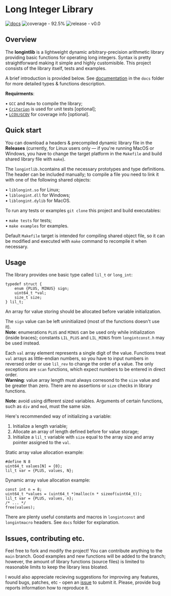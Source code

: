 # Long Integer Library

[![docs](https://img.shields.io/badge/docs-blue)](https://github.com/l8stwisd8m/longintlib/blob/main/docs/Documentation.md)
![coverage - 92.5%](https://img.shields.io/badge/coverage-92.5%-bluegreen)
![release - v0.0](https://img.shields.io/badge/release-v0.0-blueviolet)

## Overview

The **longintlib** is a lightweight dynamic arbitrary-precision arithmetic library providing basic functions for operating long integers. Syntax is pretty straightforward making it simple and highly customisible. This project consists of the library itself, tests and examples.

A brief introduction is provided below. See [documentation](https://github.com/l8stwisd8m/longintlib/blob/main/docs/Documentation.md) in the `docs` folder for more detailed types & functions description.

**Requirments**:  

• `GCC` and `Make` to compile the library;  
• [`Criterion`](https://github.com/Snaipe/Criterion) is used for unit tests [optional];  
• [`LCOV/GCOV`](https://github.com/linux-test-project/lcov) for coverage info [optional].  

## Quick start

You can download a headers & precompiled dynamic library file in the **Releases** (currently, for Linux users only — if you're running MacOS or Windows, you have to change the target platform in the `Makefile` and build shared library file with `make`).

The `longintlib.h`contains all the necessary prototypes and type definitions. The header can be included manually; to compile a file you need to link it with one of the following shared objects:  

• `liblongint.so` for Linux;  
• `liblongint.dll` for Windows;  
• `liblongint.dylib` for MacOS.  

To run any tests or examples `git clone` this project and build executables:  

• `make tests` for tests;  
• `make examples` for examples.  

Default `Makefile` target is intended for compiling shared object file, so it can be modified and executed with `make` command to recompile it when necessary.

## Usage

The library provides one basic type called `lil_t` or `long_int`:

```
typedef struct {
    enum {PLUS, MINUS} sign;
    uint64_t *val;
    size_t size;
} lil_t;
```

An array for value storing should be allocated before variable initialization.

The `sign` value can be left uninitialized (most of the functions doesn't use it).  
**Note**: enumerations `PLUS` and `MINUS` can be used only while initialization (inside braces); constants `LIL_PLUS` and `LIL_MINUS` from `longintconst.h` may be used instead.

Each `val` array element represents a single digit of the value. Functions treat `val` arrays as little-endian numbers, so you have to input numbers in reversed order or use `lil_rev` to change the order of a value. The only exceptions are `scan` functions, which expect numbers to be entered in direct order.  
**Warning**: value array length must always corresond to the `size` value and be greater than zero. There are no assertions or `size` checks in library functions.

**Note**: avoid using different sized variables. Arguments of certain functions, such as `div` and `mod`, must the same size.

Here's recommended way of initializing a variable:

1. Initialize a length variable;
2. Allocate an array of length defined before for value storage;
3. Initialize a `lil_t` variable with `size` equal to the array size and array pointer assigned to the `val`.

Static array value allocation example:

```
#define N 8
uint64_t values[N] = {0};
lil_t var = {PLUS, values, N};
```

Dynamic array value allocation example:

```
const int n = 8;
uint64_t *values = (uint64_t *)malloc(n * sizeof(uint64_t));
lil_t var = {PLUS, values, n};
/* ... */
free(values);
```

There are plenty useful constants and macros in `longintconst` and `longintmacro` headers. See `docs` folder for explanation.

## Issues, contributing etc.

Feel free to fork and modify the project! You can contribute anything to the `main` branch. Good examples and new functions will be added to the branch; however, the amount of library functions (source files) is limited to reasonable limits to keep the library less bloated.

I would also appreciate recieving suggestions for improving any features, found bugs, patches, etc - open an [issue](https://github.com/l8stwisd8m/longintlib/issues) to submit it. Please, provide bug reports information how to reproduce it.
